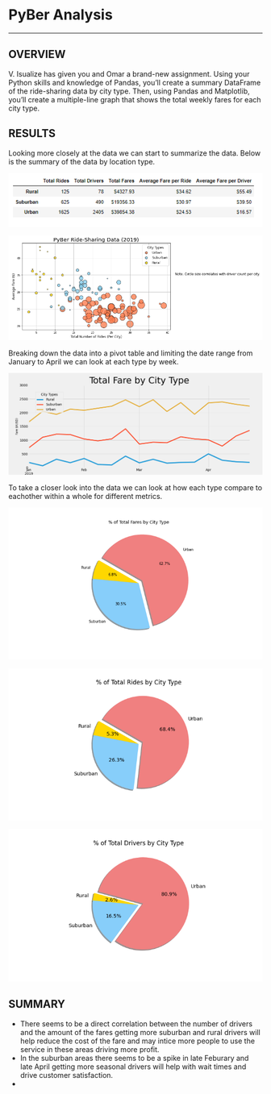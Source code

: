 # **PyBer Analysis**
-----------------------------------


**OVERVIEW**
-----------------------------------
V. Isualize has given you and Omar a brand-new assignment. Using your Python skills and knowledge of Pandas, you’ll create a summary DataFrame of the ride-sharing data by city type. Then, using Pandas and Matplotlib, you’ll create a multiple-line graph that shows the total weekly fares for each city type.


**RESULTS**
-----------------------------------
Looking more closely at the data we can start to summarize the data.  Below is the summary of the data by location type.  

![Pyber_summary_df.PNG](https://github.com/Bionicbabes/PyBer_Analysis/blob/main/analysis/Pyber_summary_df.PNG)

![Fig1.png](https://github.com/Bionicbabes/PyBer_Analysis/blob/main/analysis/Fig1.png)

Breaking down the data into a pivot table and limiting the date range from January to April we can look at each type by week.

![PyBer_sum_fares_per_week.png](https://github.com/Bionicbabes/PyBer_Analysis/blob/main/analysis/PyBer_sum_fares_per_week.png)

To take a closer look into the data we can look at how each type compare to eachother within a whole for different metrics.

![Fig5.png](https://github.com/Bionicbabes/PyBer_Analysis/blob/main/analysis/Fig5.png)

![Fig6.png](https://github.com/Bionicbabes/PyBer_Analysis/blob/main/analysis/Fig6.png)

![Fig7.png](https://github.com/Bionicbabes/PyBer_Analysis/blob/main/analysis/Fig7.png)



**SUMMARY**
-----------------------------------
- There seems to be a direct correlation between the number of drivers and the amount of the fares getting more suburban and rural drivers will help reduce the cost of the fare and may intice more people to use the service in these areas driving more profit.
- In the suburban areas there seems to be a spike in late Feburary and late April getting more seasonal drivers will help with wait times and drive customer satisfaction.
- 
